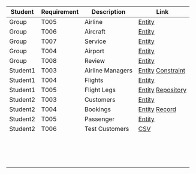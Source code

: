 | Student | Requirement | Description | Link |
|---------|------------|-------------|------|
|    Group     |    T005        |    Airline         |  [Entity](https://github.com/DP2-C1-046/Acme-ANS-D02/blob/master/src/main/java/acme/entities/airlines/Airline.java)    |
|   Group      |     T006       |      Aircraft       |   [Entity](https://github.com/DP2-C1-046/Acme-ANS-D02/blob/master/src/main/java/acme/entities/aircrafts/Aircraft.java)   |
|   Group      |      T007      |       Service      |  [Entity](https://github.com/DP2-C1-046/Acme-ANS-D02/blob/master/src/main/java/acme/entities/services/Service.java)    |
|    Group     |      T004      |      Airport       |  [Entity](https://github.com/DP2-C1-046/Acme-ANS-D02/blob/master/src/main/java/acme/entities/airports/Airport.java)    |
|    Group     |      T008      |     Review        |  [Entity](https://github.com/DP2-C1-046/Acme-ANS-D02/blob/master/src/main/java/acme/entities/reviews/Review.java)    |
|    Student1     |     T003       |     Airline Managers        |  [Entity](https://github.com/DP2-C1-046/Acme-ANS-D02/blob/master/src/main/java/acme/realms/AirlineManager.java)  [Constraint](https://github.com/DP2-C1-046/Acme-ANS-D02/blob/master/src/main/java/acme/constraints/AirlineManagerValidator.java)  |
|   Student1      |      T004      |     Flights        |  [Entity](https://github.com/DP2-C1-046/Acme-ANS-D02/blob/master/src/main/java/acme/entities/flights/Flight.java)    |
|    Student1     |     T005       |     Flight Legs        |  [Entity](https://github.com/DP2-C1-046/Acme-ANS-D02/blob/master/src/main/java/acme/entities/legs/Leg.java)  [Repository](https://github.com/DP2-C1-046/Acme-ANS-D02/blob/master/src/main/java/acme/entities/legs/LegRepository.java)    |
|    Student2     |    T003        |     Customers        |  [Entity](https://github.com/DP2-C1-046/Acme-ANS-D02/blob/master/src/main/java/acme/realms/Customer.java)    |
|    Student2     |    T004        |     Bookings        |  [Entity](https://github.com/DP2-C1-046/Acme-ANS-D02/blob/master/src/main/java/acme/entities/bookings/Booking.java) [Record](https://github.com/DP2-C1-046/Acme-ANS-D02/blob/master/src/main/java/acme/entities/bookings/BookingRecord.java)    |
|    Student2     |     T005       |     Passenger        |   [Entity](https://github.com/DP2-C1-046/Acme-ANS-D02/blob/master/src/main/java/acme/entities/passengers/Passenger.java)   |
|    Student2     |      T006      |      Test Customers       |  [CSV](https://github.com/DP2-C1-046/Acme-ANS-D02/blob/72db6630150e7037478a728e2189c2befe04055c/src/main/resources/WEB-INF/data/sample/customer.csv)    |
|         |            |             |      |
|         |            |             |      |
|         |            |             |      |
|         |            |             |      |
|         |            |             |      |
|         |            |             |      |
|         |            |             |      |
|         |            |             |      |
|         |            |             |      |
|         |            |             |      |
|         |            |             |      |
|         |            |             |      |
|         |            |             |      |
|         |            |             |      |
|         |            |             |      |


